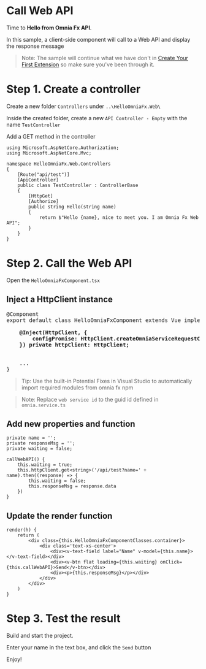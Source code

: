 # Call Web API

Time to **Hello from Omnia Fx API**.

In this sample, a client-side component will call to a Web API and display the response message

>Note: The sample will continue what we have don't in [Create Your First Extension](https://github.com/preciofishbone/OmniaFx/tree/master/docs/tutorials/first-extension) so make sure you've been through it.

# Step 1. Create a controller

Create a new folder `Controllers` under `..\HelloOmniaFx.Web\`

Inside the created folder, create a new `API Controller - Empty`  with the name `TestController`

Add a GET method in the controller

```
using Microsoft.AspNetCore.Authorization;
using Microsoft.AspNetCore.Mvc;

namespace HelloOmniaFx.Web.Controllers
{
    [Route("api/test")]
    [ApiController]
    public class TestController : ControllerBase
    {
        [HttpGet]
        [Authorize]
        public string Hello(string name)
        {
            return $"Hello {name}, nice to meet you. I am Omnia Fx Web API";
        }
    }
}
```

# Step 2. Call the Web API

Open the `HelloOmniaFxComponent.tsx`  

## Inject a HttpClient instance

<pre>
@Component
export default class HelloOmniaFxComponent extends Vue implements IWebComponentInstance, IHelloOmniaFxComponent {

    <b>@Inject<HttpClientConstructor>(HttpClient, {
        configPromise: HttpClient.createOmniaServiceRequestConfig('web service id')
    }) private httpClient: HttpClient;</b>


    ...
}
</pre>

>Tip: Use the built-in Potential Fixes in Visual Studio to automatically import required modules from omnia fx npm

>Note: Replace  `web service id` to the guid id defined in `omnia.service.ts`

## Add new properties and function

```
private name = '';
private responseMsg = '';
private waiting = false;

callWebAPI() {
    this.waiting = true;
    this.httpClient.get<string>('/api/test?name=' + name).then((response) => {
        this.waiting = false;
        this.responseMsg = response.data
    })
}
```

## Update the render function

```
render(h) {
    return (
        <div class={this.HelloOmniaFxComponentClasses.container}>
            <div class='text-xs-center'>
                <div><v-text-field label="Name" v-model={this.name}></v-text-field></div>
                <div><v-btn flat loading={this.waiting} onClick={this.callWebAPI}>Send</v-btn></div>
                <div><p>{this.responseMsg}</p></div>
            </div>
        </div>
    )
}
```

# Step 3. Test the result

Build and start the project.

Enter your name in the text box, and click the `Send` button

Enjoy!